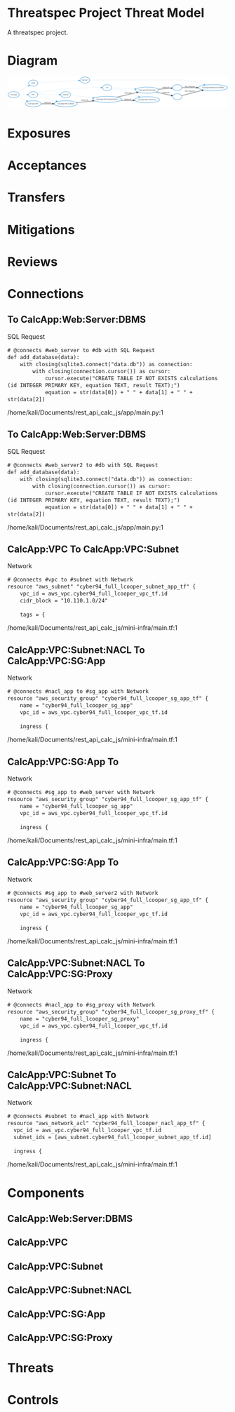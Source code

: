 # Threatspec Project Threat Model

A threatspec project.


# Diagram
![Threat Model Diagram](ThreatModel.md.png)



# Exposures


# Acceptances


# Transfers


# Mitigations


# Reviews


# Connections

##  To CalcApp:Web:Server:DBMS
SQL Request

```
# @connects #web_server to #db with SQL Request
def add_database(data):
    with closing(sqlite3.connect("data.db")) as connection:
        with closing(connection.cursor()) as cursor:
            cursor.execute("CREATE TABLE IF NOT EXISTS calculations (id INTEGER PRIMARY KEY, equation TEXT, result TEXT);")
            equation = str(data[0]) + " " + data[1] + " " + str(data[2])

```
/home/kali/Documents/rest_api_calc_js/app/main.py:1

##  To CalcApp:Web:Server:DBMS
SQL Request

```
# @connects #web_server2 to #db with SQL Request
def add_database(data):
    with closing(sqlite3.connect("data.db")) as connection:
        with closing(connection.cursor()) as cursor:
            cursor.execute("CREATE TABLE IF NOT EXISTS calculations (id INTEGER PRIMARY KEY, equation TEXT, result TEXT);")
            equation = str(data[0]) + " " + data[1] + " " + str(data[2])

```
/home/kali/Documents/rest_api_calc_js/app/main.py:1

## CalcApp:VPC To CalcApp:VPC:Subnet
Network

```
# @connects #vpc to #subnet with Network
resource "aws_subnet" "cyber94_full_lcooper_subnet_app_tf" {
    vpc_id = aws_vpc.cyber94_full_lcooper_vpc_tf.id
    cidr_block = "10.110.1.0/24"

    tags = {

```
/home/kali/Documents/rest_api_calc_js/mini-infra/main.tf:1

## CalcApp:VPC:Subnet:NACL To CalcApp:VPC:SG:App
Network

```
# @connects #nacl_app to #sg_app with Network
resource "aws_security_group" "cyber94_full_lcooper_sg_app_tf" {
    name = "cyber94_full_lcooper_sg_app"
    vpc_id = aws_vpc.cyber94_full_lcooper_vpc_tf.id

    ingress {

```
/home/kali/Documents/rest_api_calc_js/mini-infra/main.tf:1

## CalcApp:VPC:SG:App To 
Network

```
# @connects #sg_app to #web_server with Network
resource "aws_security_group" "cyber94_full_lcooper_sg_app_tf" {
    name = "cyber94_full_lcooper_sg_app"
    vpc_id = aws_vpc.cyber94_full_lcooper_vpc_tf.id

    ingress {

```
/home/kali/Documents/rest_api_calc_js/mini-infra/main.tf:1

## CalcApp:VPC:SG:App To 
Network

```
# @connects #sg_app to #web_server2 with Network
resource "aws_security_group" "cyber94_full_lcooper_sg_app_tf" {
    name = "cyber94_full_lcooper_sg_app"
    vpc_id = aws_vpc.cyber94_full_lcooper_vpc_tf.id

    ingress {

```
/home/kali/Documents/rest_api_calc_js/mini-infra/main.tf:1

## CalcApp:VPC:Subnet:NACL To CalcApp:VPC:SG:Proxy
Network

```
# @connects #nacl_app to #sg_proxy with Network
resource "aws_security_group" "cyber94_full_lcooper_sg_proxy_tf" {
    name = "cyber94_full_lcooper_sg_proxy"
    vpc_id = aws_vpc.cyber94_full_lcooper_vpc_tf.id

    ingress {

```
/home/kali/Documents/rest_api_calc_js/mini-infra/main.tf:1

## CalcApp:VPC:Subnet To CalcApp:VPC:Subnet:NACL
Network

```
# @connects #subnet to #nacl_app with Network
resource "aws_network_acl" "cyber94_full_lcooper_nacl_app_tf" {
  vpc_id = aws_vpc.cyber94_full_lcooper_vpc_tf.id
  subnet_ids = [aws_subnet.cyber94_full_lcooper_subnet_app_tf.id]

  ingress {

```
/home/kali/Documents/rest_api_calc_js/mini-infra/main.tf:1


# Components

## 

## CalcApp:Web:Server:DBMS

## 

## CalcApp:VPC

## CalcApp:VPC:Subnet

## CalcApp:VPC:Subnet:NACL

## CalcApp:VPC:SG:App

## CalcApp:VPC:SG:Proxy


# Threats


# Controls
